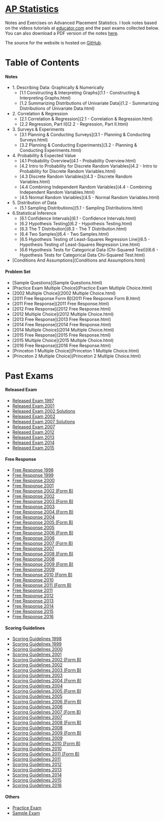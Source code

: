 # [AP Statistics](https://stats.shawnzhong.com)
Notes and Exercises on Advanced Placement Statistics. I took notes based on the videos tutorials at [educator.com](https://www.educator.com/mathematics/ap-statistics/nelson/) and the past exams collected below. You can also download a PDF version of the notes   <a href="AP-Statistics.pdf"  target="_blank" >here</a>.

The source for the website is hosted on [GitHub](https://github.com/ShawnZhong/AP-Statistics). 

# Table of Contents

#### Notes

* 1\. Describing Data: Graphically & Numerically
	* [1.1 Constructing & Interpreting Graphs](1.1 - Constructing & Interpreting Graphs.html)
	* [1.2 Summarizing Distributions of Univariate Data](1.2 - Summarizing Distributions of Univariate Data.html)
* 2\. Correlation & Regression
	* [2.1 Correlation & Regression](2.1 - Correlation & Regression.html)
	* [2.2 Regression, Part II](2.2 - Regression, Part II.html)
* 3\. Surveys & Experiments
	* [3.1 Planning & Conducting Surveys](3.1 - Planning & Conducting Surveys.html)
	* [3.2 Planning & Conducting Experiments](3.2 - Planning & Conducting Experiments.html)
* 4\. Probability & Expected Value
	* [4.1 Probability Overview](4.1 - Probability Overview.html)
	* [4.2 Intro to Probability for Discrete Random Variables](4.2 - Intro to Probability for Discrete Random Variables.html)
	* [4.3 Discrete Random Variables](4.3 - Discrete Random Variables.html)
	* [4.4 Combining Independent Random Variables](4.4 - Combining Independent Random Variables.html)
	* [4.5 Normal Random Variables](4.5 - Normal Random Variables.html)
* 5\. Distribution of Data
	* [5.1 Sampling Distributions](5.1 - Sampling Distributions.html)
* 6\.Statistical Inference
	* [6.1 Confidence Intervals](6.1 - Confidence Intervals.html)
	* [6.2 Hypothesis Testing](6.2 - Hypothesis Testing.html)
	* [6.3 The T Distribution](6.3 - The T Distribution.html)
	* [6.4 Two Samples](6.4 - Two Samples.html)
	* [6.5 Hypothesis Testing of Least-Squares Regression Line](6.5 - Hypothesis Testing of Least-Squares Regression Line.html)
	* [6.6 Hypothesis Tests for Categorical Data (Chi-Squared Test)](6.6 - Hypothesis Tests for Categorical Data Chi-Squared Test.html)
* [Conditions And Assumptions](Conditions and Assumptions.html)

#### Problem Set

* [Sample Questions](Sample Questions.html)
* [Practice Exam Multiple Choice](Practice Exam Multiple Choice.html)
* [2002 Multiple Choice](2002 Multiple Choice.html)
* [2011 Free Response Form B](2011 Free Response Form B.html)
* [2011 Free Response](2011 Free Response.html)
* [2012 Free Response](2012 Free Response.html)
* [2012 Multiple Choice](2012 Multiple Choice.html)
* [2013 Free Response](2013 Free Response.html)
* [2014 Free Response](2014 Free Response.html)
* [2014 Multiple Choice](2014 Multiple Choice.html)
* [2015 Free Response](2015 Free Response.html)
* [2015 Multiple Choice](2015 Multiple Choice.html)
* [2016 Free Response](2016 Free Response.html)
* [Princeton 1 Multiple Choice](Princeton 1 Multiple Choice.html)
* [Princeton 2 Multiple Choice](Princeton 2 Multiple Choice.html)

# Past Exams

#### Released Exam

* <a href="exams/Released Exam 1997.pdf" target="_blank">Released Exam 1997</a>
* <a href="exams/Released Exam 2001.pdf" target="_blank">Released Exam 2001</a>
* <a href="exams/Released Exam 2002 Solutions.pdf" target="_blank">Released Exam 2002 Solutions</a>
* <a href="exams/Released Exam 2002.pdf" target="_blank">Released Exam 2002</a>
* <a href="exams/Released Exam 2007 Solutions.pdf" target="_blank">Released Exam 2007 Solutions</a>
* <a href="exams/Released Exam 2007.doc" target="_blank">Released Exam 2007</a>
* <a href="exams/Released Exam 2012.pdf" target="_blank">Released Exam 2012</a>
* <a href="exams/Released Exam 2013.pdf" target="_blank">Released Exam 2013</a>
* <a href="exams/Released Exam 2014.pdf" target="_blank">Released Exam 2014</a>
* <a href="exams/Released Exam 2015.pdf" target="_blank">Released Exam 2015</a>

#### Free Response

* <a href="exams/Free Response 1998.pdf" target="_blank">Free Response 1998</a>
* <a href="exams/Free Response 1999.pdf" target="_blank">Free Response 1999</a>
* <a href="exams/Free Response 2000.pdf" target="_blank">Free Response 2000</a>
* <a href="exams/Free Response 2001.pdf" target="_blank">Free Response 2001</a>
* <a href="exams/Free Response 2002 (Form B).pdf" target="_blank">Free Response 2002 (Form B)</a>
* <a href="exams/Free Response 2002.pdf" target="_blank">Free Response 2002</a>
* <a href="exams/Free Response 2003 (Form B).pdf" target="_blank">Free Response 2003 (Form B)</a>
* <a href="exams/Free Response 2003.pdf" target="_blank">Free Response 2003</a>
* <a href="exams/Free Response 2004 (Form B).pdf" target="_blank">Free Response 2004 (Form B)</a>
* <a href="exams/Free Response 2004.pdf" target="_blank">Free Response 2004</a>
* <a href="exams/Free Response 2005 (Form B).pdf" target="_blank">Free Response 2005 (Form B)</a>
* <a href="exams/Free Response 2005.pdf" target="_blank">Free Response 2005</a>
* <a href="exams/Free Response 2006 (Form B).pdf" target="_blank">Free Response 2006 (Form B)</a>
* <a href="exams/Free Response 2006.pdf" target="_blank">Free Response 2006</a>
* <a href="exams/Free Response 2007 (Form B).pdf" target="_blank">Free Response 2007 (Form B)</a>
* <a href="exams/Free Response 2007.pdf" target="_blank">Free Response 2007</a>
* <a href="exams/Free Response 2008 (Form B).pdf" target="_blank">Free Response 2008 (Form B)</a>
* <a href="exams/Free Response 2008.pdf" target="_blank">Free Response 2008</a>
* <a href="exams/Free Response 2009 (Form B).pdf" target="_blank">Free Response 2009 (Form B)</a>
* <a href="exams/Free Response 2009.pdf" target="_blank">Free Response 2009</a>
* <a href="exams/Free Response 2010 (Form B).pdf" target="_blank">Free Response 2010 (Form B)</a>
* <a href="exams/Free Response 2010.pdf" target="_blank">Free Response 2010</a>
* <a href="exams/Free Response 2011 (Form B).pdf" target="_blank">Free Response 2011 (Form B)</a>
* <a href="exams/Free Response 2011.pdf" target="_blank">Free Response 2011</a>
* <a href="exams/Free Response 2012.pdf" target="_blank">Free Response 2012</a>
* <a href="exams/Free Response 2013.pdf" target="_blank">Free Response 2013</a>
* <a href="exams/Free Response 2014.pdf" target="_blank">Free Response 2014</a>
* <a href="exams/Free Response 2015.pdf" target="_blank">Free Response 2015</a>
* <a href="exams/Free Response 2016.pdf" target="_blank">Free Response 2016</a>

#### Scoring Guidelines

* <a href="exams/Scoring Guidelines 1998.pdf" target="_blank">Scoring Guidelines 1998</a>
* <a href="exams/Scoring Guidelines 1999.pdf" target="_blank">Scoring Guidelines 1999</a>
* <a href="exams/Scoring Guidelines 2000.pdf" target="_blank">Scoring Guidelines 2000</a>
* <a href="exams/Scoring Guidelines 2001.pdf" target="_blank">Scoring Guidelines 2001</a>
* <a href="exams/Scoring Guidelines 2002 (Form B).pdf" target="_blank">Scoring Guidelines 2002 (Form B)</a>
* <a href="exams/Scoring Guidelines 2002.pdf" target="_blank">Scoring Guidelines 2002</a>
* <a href="exams/Scoring Guidelines 2003 (Form B).pdf" target="_blank">Scoring Guidelines 2003 (Form B)</a>
* <a href="exams/Scoring Guidelines 2003.pdf" target="_blank">Scoring Guidelines 2003</a>
* <a href="exams/Scoring Guidelines 2004 (Form B).pdf" target="_blank">Scoring Guidelines 2004 (Form B)</a>
* <a href="exams/Scoring Guidelines 2004.pdf" target="_blank">Scoring Guidelines 2004</a>
* <a href="exams/Scoring Guidelines 2005 (Form B).pdf" target="_blank">Scoring Guidelines 2005 (Form B)</a>
* <a href="exams/Scoring Guidelines 2005.pdf" target="_blank">Scoring Guidelines 2005</a>
* <a href="exams/Scoring Guidelines 2006 (Form B).pdf" target="_blank">Scoring Guidelines 2006 (Form B)</a>
* <a href="exams/Scoring Guidelines 2006.pdf" target="_blank">Scoring Guidelines 2006</a>
* <a href="exams/Scoring Guidelines 2007 (Form B).pdf" target="_blank">Scoring Guidelines 2007 (Form B)</a>
* <a href="exams/Scoring Guidelines 2007.pdf" target="_blank">Scoring Guidelines 2007</a>
* <a href="exams/Scoring Guidelines 2008 (Form B).pdf" target="_blank">Scoring Guidelines 2008 (Form B)</a>
* <a href="exams/Scoring Guidelines 2008.pdf" target="_blank">Scoring Guidelines 2008</a>
* <a href="exams/Scoring Guidelines 2009 (Form B).pdf" target="_blank">Scoring Guidelines 2009 (Form B)</a>
* <a href="exams/Scoring Guidelines 2009.pdf" target="_blank">Scoring Guidelines 2009</a>
* <a href="exams/Scoring Guidelines 2010 (Form B).pdf" target="_blank">Scoring Guidelines 2010 (Form B)</a>
* <a href="exams/Scoring Guidelines 2010.pdf" target="_blank">Scoring Guidelines 2010</a>
* <a href="exams/Scoring Guidelines 2011 (Form B).pdf" target="_blank">Scoring Guidelines 2011 (Form B)</a>
* <a href="exams/Scoring Guidelines 2011.pdf" target="_blank">Scoring Guidelines 2011</a>
* <a href="exams/Scoring Guidelines 2012.pdf" target="_blank">Scoring Guidelines 2012</a>
* <a href="exams/Scoring Guidelines 2013.pdf" target="_blank">Scoring Guidelines 2013</a>
* <a href="exams/Scoring Guidelines 2014.pdf" target="_blank">Scoring Guidelines 2014</a>
* <a href="exams/Scoring Guidelines 2015.pdf" target="_blank">Scoring Guidelines 2015</a>
* <a href="exams/Scoring Guidelines 2016.pdf" target="_blank">Scoring Guidelines 2016</a>

#### Others

* <a href="exams/Practice Exam.pdf" target="_blank">Practice Exam</a>
* <a href="exams/Sample Exam.pdf" target="_blank">Sample Exam</a>